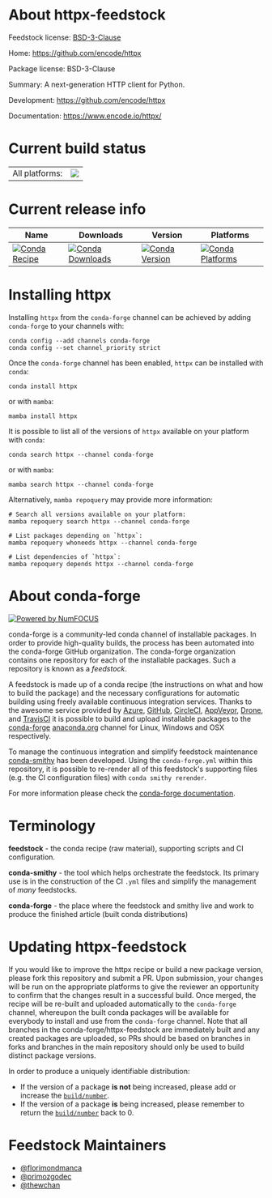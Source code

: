 About httpx-feedstock
=====================

Feedstock license: [BSD-3-Clause](https://github.com/conda-forge/httpx-feedstock/blob/main/LICENSE.txt)

Home: https://github.com/encode/httpx

Package license: BSD-3-Clause

Summary: A next-generation HTTP client for Python.

Development: https://github.com/encode/httpx

Documentation: https://www.encode.io/httpx/

Current build status
====================


<table><tr><td>All platforms:</td>
    <td>
      <a href="https://dev.azure.com/conda-forge/feedstock-builds/_build/latest?definitionId=8390&branchName=main">
        <img src="https://dev.azure.com/conda-forge/feedstock-builds/_apis/build/status/httpx-feedstock?branchName=main">
      </a>
    </td>
  </tr>
</table>

Current release info
====================

| Name | Downloads | Version | Platforms |
| --- | --- | --- | --- |
| [![Conda Recipe](https://img.shields.io/badge/recipe-httpx-green.svg)](https://anaconda.org/conda-forge/httpx) | [![Conda Downloads](https://img.shields.io/conda/dn/conda-forge/httpx.svg)](https://anaconda.org/conda-forge/httpx) | [![Conda Version](https://img.shields.io/conda/vn/conda-forge/httpx.svg)](https://anaconda.org/conda-forge/httpx) | [![Conda Platforms](https://img.shields.io/conda/pn/conda-forge/httpx.svg)](https://anaconda.org/conda-forge/httpx) |

Installing httpx
================

Installing `httpx` from the `conda-forge` channel can be achieved by adding `conda-forge` to your channels with:

```
conda config --add channels conda-forge
conda config --set channel_priority strict
```

Once the `conda-forge` channel has been enabled, `httpx` can be installed with `conda`:

```
conda install httpx
```

or with `mamba`:

```
mamba install httpx
```

It is possible to list all of the versions of `httpx` available on your platform with `conda`:

```
conda search httpx --channel conda-forge
```

or with `mamba`:

```
mamba search httpx --channel conda-forge
```

Alternatively, `mamba repoquery` may provide more information:

```
# Search all versions available on your platform:
mamba repoquery search httpx --channel conda-forge

# List packages depending on `httpx`:
mamba repoquery whoneeds httpx --channel conda-forge

# List dependencies of `httpx`:
mamba repoquery depends httpx --channel conda-forge
```


About conda-forge
=================

[![Powered by
NumFOCUS](https://img.shields.io/badge/powered%20by-NumFOCUS-orange.svg?style=flat&colorA=E1523D&colorB=007D8A)](https://numfocus.org)

conda-forge is a community-led conda channel of installable packages.
In order to provide high-quality builds, the process has been automated into the
conda-forge GitHub organization. The conda-forge organization contains one repository
for each of the installable packages. Such a repository is known as a *feedstock*.

A feedstock is made up of a conda recipe (the instructions on what and how to build
the package) and the necessary configurations for automatic building using freely
available continuous integration services. Thanks to the awesome service provided by
[Azure](https://azure.microsoft.com/en-us/services/devops/), [GitHub](https://github.com/),
[CircleCI](https://circleci.com/), [AppVeyor](https://www.appveyor.com/),
[Drone](https://cloud.drone.io/welcome), and [TravisCI](https://travis-ci.com/)
it is possible to build and upload installable packages to the
[conda-forge](https://anaconda.org/conda-forge) [anaconda.org](https://anaconda.org/)
channel for Linux, Windows and OSX respectively.

To manage the continuous integration and simplify feedstock maintenance
[conda-smithy](https://github.com/conda-forge/conda-smithy) has been developed.
Using the ``conda-forge.yml`` within this repository, it is possible to re-render all of
this feedstock's supporting files (e.g. the CI configuration files) with ``conda smithy rerender``.

For more information please check the [conda-forge documentation](https://conda-forge.org/docs/).

Terminology
===========

**feedstock** - the conda recipe (raw material), supporting scripts and CI configuration.

**conda-smithy** - the tool which helps orchestrate the feedstock.
                   Its primary use is in the construction of the CI ``.yml`` files
                   and simplify the management of *many* feedstocks.

**conda-forge** - the place where the feedstock and smithy live and work to
                  produce the finished article (built conda distributions)


Updating httpx-feedstock
========================

If you would like to improve the httpx recipe or build a new
package version, please fork this repository and submit a PR. Upon submission,
your changes will be run on the appropriate platforms to give the reviewer an
opportunity to confirm that the changes result in a successful build. Once
merged, the recipe will be re-built and uploaded automatically to the
`conda-forge` channel, whereupon the built conda packages will be available for
everybody to install and use from the `conda-forge` channel.
Note that all branches in the conda-forge/httpx-feedstock are
immediately built and any created packages are uploaded, so PRs should be based
on branches in forks and branches in the main repository should only be used to
build distinct package versions.

In order to produce a uniquely identifiable distribution:
 * If the version of a package **is not** being increased, please add or increase
   the [``build/number``](https://docs.conda.io/projects/conda-build/en/latest/resources/define-metadata.html#build-number-and-string).
 * If the version of a package **is** being increased, please remember to return
   the [``build/number``](https://docs.conda.io/projects/conda-build/en/latest/resources/define-metadata.html#build-number-and-string)
   back to 0.

Feedstock Maintainers
=====================

* [@florimondmanca](https://github.com/florimondmanca/)
* [@primozgodec](https://github.com/primozgodec/)
* [@thewchan](https://github.com/thewchan/)

